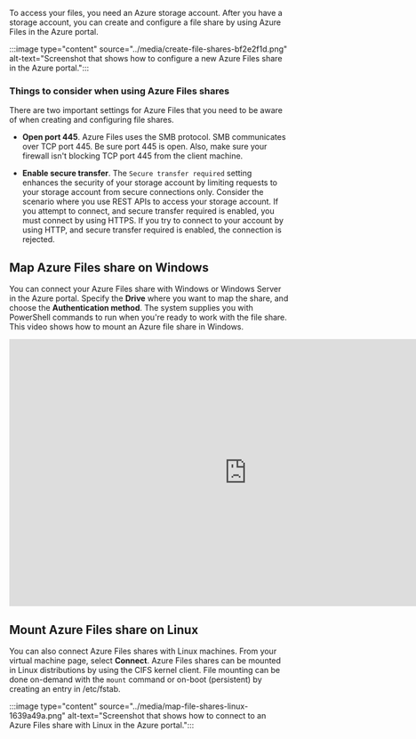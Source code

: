 
To access your files, you need an Azure storage account. After you have a storage account, you can create and configure a file share by using Azure Files in the Azure portal.

:::image type="content" source="../media/create-file-shares-bf2e2f1d.png" alt-text="Screenshot that shows how to configure a new Azure Files share in the Azure portal.":::

### Things to consider when using Azure Files shares

There are two important settings for Azure Files that you need to be aware of when creating and configuring file shares.

- **Open port 445**. Azure Files uses the SMB protocol. SMB communicates over TCP port 445. Be sure port 445 is open. Also, make sure your firewall isn't blocking TCP port 445 from the client machine.

- **Enable secure transfer**. The `Secure transfer required` setting enhances the security of your storage account by limiting requests to your storage account from secure connections only. Consider the scenario where you use REST APIs to access your storage account. If you attempt to connect, and secure transfer required is enabled, you must connect by using HTTPS. If you try to connect to your account by using HTTP, and secure transfer required is enabled, the connection is rejected.

## Map Azure Files share on Windows

You can connect your Azure Files share with Windows or Windows Server in the Azure portal. Specify the **Drive** where you want to map the share, and choose the **Authentication method**. The system supplies you with PowerShell commands to run when you're ready to work with the file share. This video shows how to mount an Azure file share in Windows.  

<iframe width="854" height="480" src="https://www.youtube.com/embed/bmRZi9iGsK0" title="How to mount an Azure Files share in Windows | Azure Tips and Tricks" frameborder="0" allowfullscreen></iframe>

## Mount Azure Files share on Linux

You can also connect Azure Files shares with Linux machines. From your virtual machine page, select **Connect**. Azure Files shares can be mounted in Linux distributions by using the CIFS kernel client. File mounting can be done on-demand with the `mount` command or on-boot (persistent) by creating an entry in /etc/fstab.

:::image type="content" source="../media/map-file-shares-linux-1639a49a.png" alt-text="Screenshot that shows how to connect to an Azure Files share with Linux in the Azure portal.":::
